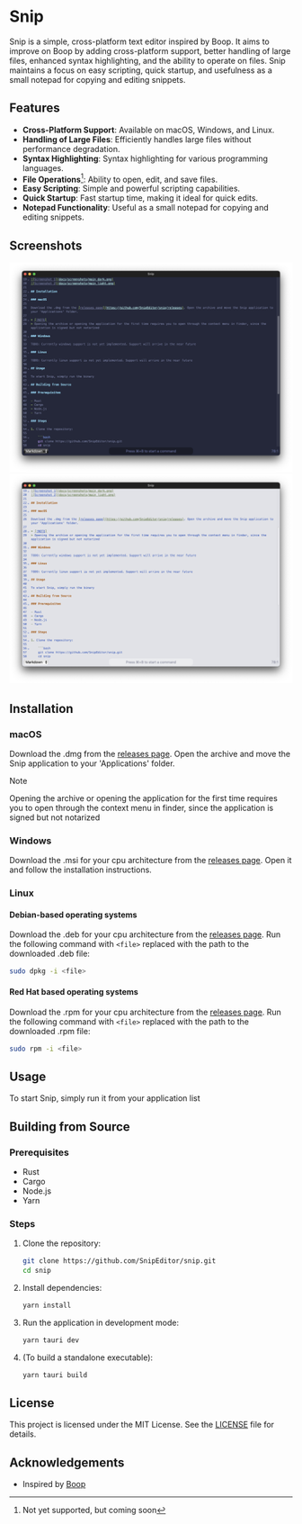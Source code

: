 # Snip

Snip is a simple, cross-platform text editor inspired by Boop. It aims to improve on Boop by adding cross-platform support, better handling of large files, enhanced syntax highlighting, and the ability to operate on files. Snip maintains a focus on easy scripting, quick startup, and usefulness as a small notepad for copying and editing snippets.

## Features

- **Cross-Platform Support**: Available on macOS, Windows, and Linux.
- **Handling of Large Files**: Efficiently handles large files without performance degradation.
- **Syntax Highlighting**: Syntax highlighting for various programming languages.
- **File Operations**[^1]: Ability to open, edit, and save files.
- **Easy Scripting**: Simple and powerful scripting capabilities.
- **Quick Startup**: Fast startup time, making it ideal for quick edits.
- **Notepad Functionality**: Useful as a small notepad for copying and editing snippets.

[^1]: Not yet supported, but coming soon

## Screenshots

![Screenshot 1](docs/screenshots/main_dark.png)
![Screenshot 2](docs/screenshots/main_light.png)

## Installation

### macOS

Download the .dmg from the [releases page](https://github.com/SnipEditor/snip/releases). Open the archive and move the Snip application to your 'Applications' folder.

> [!NOTE]
> Opening the archive or opening the application for the first time requires you to open through the context menu in finder, since the application is signed but not notarized

### Windows

Download the .msi for your cpu architecture from the [releases page](https://github.com/SnipEditor/snip/releases). Open it and follow the installation instructions.

### Linux

#### Debian-based operating systems

Download the .deb for your cpu architecture from the [releases page](https://github.com/SnipEditor/snip/releases).
Run the following command with `<file>` replaced with the path to the downloaded .deb file:

```bash
sudo dpkg -i <file>
```

#### Red Hat based operating systems

Download the .rpm for your cpu architecture from the [releases page](https://github.com/SnipEditor/snip/releases).
Run the following command with `<file>` replaced with the path to the downloaded .rpm file:

```bash
sudo rpm -i <file>
```

## Usage

To start Snip, simply run it from your application list

## Building from Source

### Prerequisites

- Rust
- Cargo
- Node.js
- Yarn

### Steps

1. Clone the repository:

   ```bash
   git clone https://github.com/SnipEditor/snip.git
   cd snip
   ```

2. Install dependencies:

   ```bash
   yarn install
   ```

3. Run the application in development mode:

   ```bash
   yarn tauri dev
   ```

4. (To build a standalone executable):

   ```bash
   yarn tauri build
   ```

## License

This project is licensed under the MIT License. See the [LICENSE](LICENSE) file for details.

## Acknowledgements

- Inspired by [Boop](https://github.com/IvanMathy/Boop)

